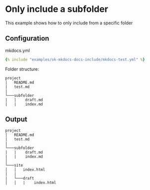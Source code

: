 # Only include a subfolder

This example shows how to only include from a specific folder

## Configuration

mkdocs.yml

```yaml
{% include "examples/ok-mkdocs-docs-include/mkdocs-test.yml" %}
```

Folder structure:

```
project
│   README.md
|   test.md
|
└───subfolder
|   |    draft.md
|   |    index.md
```

## Output

```
project
│   README.md
|   test.md
|
└───subfolder
|   |    draft.md
|   |    index.md
│
└───site
│   │   index.html
|   |   
|   └───draft
│   │   |    index.html
```
